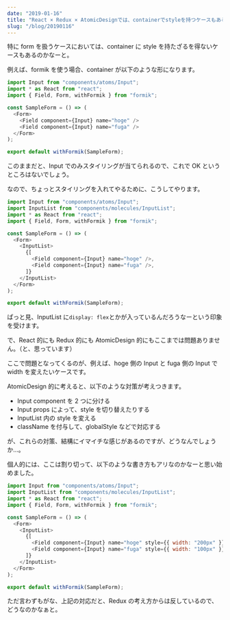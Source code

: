 ```yaml
---
date: "2019-01-16"
title: "React × Redux × AtomicDesignでは、containerでstyleを持つケースもある？"
slug: "/blog/20190116"
---
```


特に form を扱うケースにおいては、container に style を持たざるを得ないケースもあるのかなーと。

例えば、formik を使う場合、container が以下のような形になります。

```js
import Input from "components/atoms/Input";
import * as React from "react";
import { Field, Form, withFormik } from "formik";

const SampleForm = () => (
  <Form>
    <Field component={Input} name="hoge" />
    <Field component={Input} name="fuga" />
  </Form>
);

export default withFormik(SampleForm);
```

このままだと、Input でのみスタイリングが当てられるので、これで OK というところはないでしょう。

なので、ちょっとスタイリングを入れてやるために、こうしてやります。

```js
import Input from "components/atoms/Input";
import InputList from "components/molecules/InputList";
import * as React from "react";
import { Field, Form, withFormik } from "formik";

const SampleForm = () => (
  <Form>
    <InputList>
      {[
        <Field component={Input} name="hoge" />,
        <Field component={Input} name="fuga" />,
      ]}
    </InputList>
  </Form>
);

export default withFormik(SampleForm);
```

ぱっと見、InputList に`display: flex`とかが入っているんだろうなーという印象を受けます。

で、React 的にも Redux 的にも AtomicDesign 的にもここまでは問題ありません。（と、思っています）

ここで問題となってくるのが、例えば、hoge 側の Input と fuga 側の Input で width を変えたいケースです。

AtomicDesign 的に考えると、以下のような対策が考えつきます。

- Input component を 2 つに分ける
- Input props によって、style を切り替えたりする
- InputList 内の style を変える
- className を付与して、globalStyle などで対応する

が、これらの対策、結構にイマイチな感じがあるのですが、どうなんでしょうか…。

個人的には、ここは割り切って、以下のような書き方もアリなのかなーと思い始めました。

```js
import Input from "components/atoms/Input";
import InputList from "components/molecules/InputList";
import * as React from "react";
import { Field, Form, withFormik } from "formik";

const SampleForm = () => (
  <Form>
    <InputList>
      {[
        <Field component={Input} name="hoge" style={{ width: "200px" }} />,
        <Field component={Input} name="fuga" style={{ width: "100px" }} />,
      ]}
    </InputList>
  </Form>
);

export default withFormik(SampleForm);
```

ただ言わずもがな、上記の対応だと、Redux の考え方からは反しているので、どうなのかなぁと。
